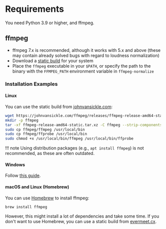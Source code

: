 # Requirements

You need Python 3.9 or higher, and ffmpeg.

## ffmpeg

- ffmpeg 7.x is recommended, although it works with 5.x and above (these may contain already solved bugs with regard to loudness normalization)
- Download a [static build](https://ffmpeg.org/download.html) for your system
- Place the `ffmpeg` executable in your `$PATH`, or specify the path to the binary with the `FFMPEG_PATH` environment variable in `ffmpeg-normalize`

### Installation Examples

#### Linux

You can use the static build from [johnvansickle.com](https://johnvansickle.com/ffmpeg/releases/):

```bash
wget https://johnvansickle.com/ffmpeg/releases/ffmpeg-release-amd64-static.tar.xz
mkdir -p ffmpeg
tar -xf ffmpeg-release-amd64-static.tar.xz -C ffmpeg --strip-components=1
sudo cp ffmpeg/ffmpeg /usr/local/bin
sudo cp ffmpeg/ffprobe /usr/local/bin
sudo chmod +x /usr/local/bin/ffmpeg /usr/local/bin/ffprobe
```

!!! note
    Using distribution packages (e.g., `apt install ffmpeg`) is not recommended, as these are often outdated.

#### Windows

Follow [this guide](https://www.wikihow.com/Install-FFmpeg-on-Windows).

#### macOS and Linux (Homebrew)

You can use [Homebrew](https://brew.sh/) to install ffmpeg:

```bash
brew install ffmpeg
```

However, this might install a lot of dependencies and take some time. If you don't want to use Homebrew, you can use a static build from [evermeet.cx](https://evermeet.cx/ffmpeg/).
